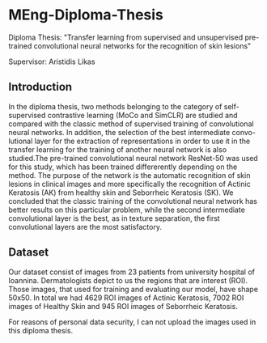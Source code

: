 # MEng-Diploma-Thesis
Diploma Thesis: "Transfer learning from supervised and unsupervised pre-trained convolutional neural networks for the recognition of skin lesions"

Supervisor: Aristidis Likas


## Introduction

In the diploma thesis, two methods belonging to the category of self-supervised contrastive learning (MoCo and SimCLR) are studied and compared with the classic method of supervised training of convolutional neural networks. In addition, the selection of the best intermediate convo- lutional layer for the extraction of representations in order to use it in the transfer learning for the training of another neural network is also studied.The pre-trained convolutional neural network ResNet-50 was used for this study, which has been trained differerently depending on the method. The purpose of the network is the automatic recognition of skin lesions in clinical images and more specifically the recognition of Actinic Keratosis (AK) from healthy skin and Seborrheic Keratosis (SK). We concluded that the classic training of the convolutional neural network has better results on this particular problem, while the second intermediate convolutional layer is the best, as in texture separation, the first convolutional layers are the most satisfactory.


## Dataset

Our dataset consist of images from 23 patients from university hospital of Ioannina. Dermatologists depict to us the regions that are interest (ROI). Those images, that used for training and evaluating our model, have shape 50x50. In total we had 4629 ROI images of Actinic Keratosis, 7002 ROI images of Healthy Skin and 945 ROI images of Seborrheic Keratosis.

For reasons of personal data security, I can not upload the images used in this diploma thesis.
